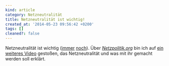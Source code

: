```yaml
---
kind: article
category: Netzneutralität
title: Netzneutralität ist wichtig!
created_at: '2014-05-23 09:56:42 +0200'
tags: []
cleaned?: false
---
```


Netzneutralität ist wichtig
([immer](http://plasisent.org/defend-net-neutrality/ "Defend Net Neutrality")
[noch](http://plasisent.org/netzpolitik-org-sammelt-videos-zum-thema-netzneutralitaet/ "Netzpolitik.org sammelt Videos zum Thema Netzneutralität")).
Über *[Netzpolitik.org](https://netzpolitik.org/2014/rap-news-netzneutralitaet/)*
bin ich auf [ein weiteres
Video](https://www.youtube.com/watch?v=k-xSP_T0VqU "Net Neutrality (Rap News)")
gestoßen, das Netzneutralität und was mit ihr gemacht werden soll
erklärt.


